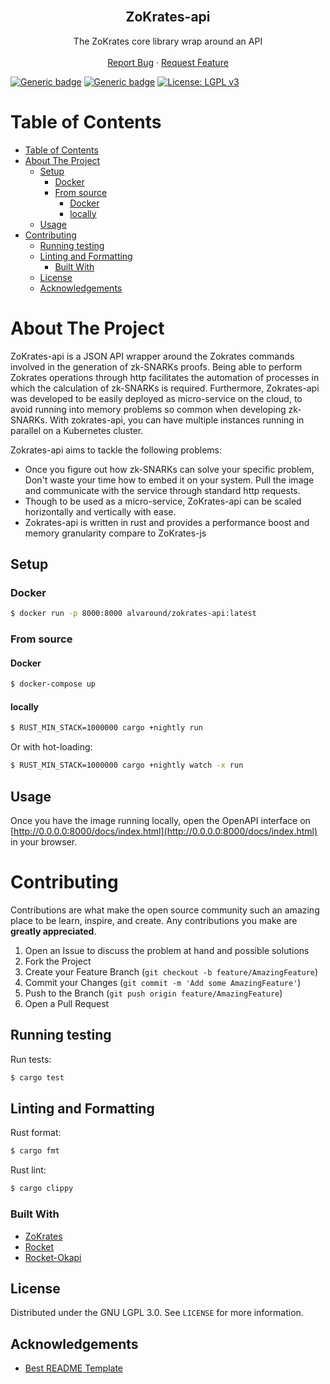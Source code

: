 <!-- PROJECT LOGO -->
<br />
<p align="center">
  <!-- <a href="https://github.com/othneildrew/Best-README-Template">
    <img src="images/logo.png" alt="Logo" width="80" height="80">
  </a> -->

  <h2 align="center">ZoKrates-api</h3>

  <p align="center">
    The ZoKrates core library wrap around an API
    <br />
    <!-- <a href="https://github.com/ZoKratesPlus/zokrates-api/issues"><strong>Explore the docs »</strong></a>
    <br /> -->
    <br />
    <!-- <a href="https://github.com/othneildrew/Best-README-Template">View Demo</a>
    · -->
    <a href="https://github.com/ZoKratesPlus/zokrates-api/issues">Report Bug</a>
    ·
    <a href="https://github.com/ZoKratesPlus/zokrates-api/issues">Request Feature</a>
  </p>
</p>


[![Generic badge](https://img.shields.io/badge/ZoKrates-0.8.3-yellow.svg)](https://github.com/Zokrates/ZoKrates/tree/0.8.3)
[![Generic badge](https://img.shields.io/badge/rocket.rs-0.5.0%E2%80%93rc.1-red.svg)](https://github.com/Zokrates/ZoKrates/tree/0.8.3)
[![License: LGPL v3](https://img.shields.io/badge/License-LGPL_v3-blue.svg)](https://www.gnu.org/licenses/lgpl-3.0)


<!-- TABLE OF CONTENTS -->
# Table of Contents

- [Table of Contents](#table-of-contents)
- [About The Project](#about-the-project)
  - [Setup](#setup)
    - [Docker](#docker)
    - [From source](#from-source)
      - [Docker](#docker-1)
      - [locally](#locally)
  - [Usage](#usage)
- [Contributing](#contributing)
  - [Running testing](#running-testing)
  - [Linting and Formatting](#linting-and-formatting)
    - [Built With](#built-with)
  - [License](#license)
  - [Acknowledgements](#acknowledgements)


# About The Project

<!-- [![Product Name Screen Shot][product-screenshot]](https://example.com) -->

ZoKrates-api is a JSON API wrapper around the Zokrates commands involved in the  generation of zk-SNARKs proofs.
Being able to perform Zokrates operations through http facilitates the automation of processes in which the calculation of zk-SNARKs is required.
Furthermore, Zokrates-api was developed to be easily deployed as micro-service on the cloud, to avoid running into memory problems so common when developing zk-SNARKs.
With zokrates-api, you can have multiple instances running in parallel on a Kubernetes cluster.

Zokrates-api aims to tackle the following problems:
* Once you figure out how zk-SNARKs can solve your specific problem, Don't waste your time how to embed it on your system. Pull the image and communicate with the service through standard http requests.
* Though to be used as a micro-service, ZoKrates-api can be scaled horizontally and vertically with ease.
* Zokrates-api is written in rust and provides a performance boost and memory granularity compare to ZoKrates-js 

## Setup 

### Docker 
```sh
$ docker run -p 8000:8000 alvaround/zokrates-api:latest
```

### From source
#### Docker

```bash
$ docker-compose up
```

#### locally
```bash
$ RUST_MIN_STACK=1000000 cargo +nightly run
```
Or with hot-loading:
```bash
$ RUST_MIN_STACK=1000000 cargo +nightly watch -x run
```

<!-- USAGE EXAMPLES -->
## Usage

Once you have the image running locally, open the OpenAPI interface on [http://0.0.0.0:8000/docs/index.html](http://0.0.0.0:8000/docs/index.html) in your browser.

# Contributing

Contributions are what make the open source community such an amazing place to be learn, inspire, and create. Any contributions you make are **greatly appreciated**.

1. Open an Issue to discuss the problem at hand and possible solutions
2. Fork the Project
3. Create your Feature Branch (`git checkout -b feature/AmazingFeature`)
4. Commit your Changes (`git commit -m 'Add some AmazingFeature'`)
5. Push to the Branch (`git push origin feature/AmazingFeature`)
6. Open a Pull Request
## Running testing

Run tests:
```bash
$ cargo test
```

## Linting and Formatting
Rust format:
```bash
$ cargo fmt
```

Rust lint:
```bash
$ cargo clippy
```

### Built With

* [ZoKrates](https://zokrates.github.io/introduction.html)
* [Rocket](https://rocket.rs/)
* [Rocket-Okapi](https://docs.rs/rocket_okapi/latest/rocket_okapi/)

<!-- LICENSE -->
## License

Distributed under the GNU LGPL 3.0. See `LICENSE` for more information.

<!-- CONTACT -->
<!-- ## Contact

Your Name - [@your_twitter](https://twitter.com/your_username) - email@example.com

Project Link: [https://github.com/your_username/repo_name](https://github.com/your_username/repo_name) -->


<!-- ACKNOWLEDGEMENTS -->
## Acknowledgements
* [Best README Template](https://github.com/othneildrew/Best-README-Template)
